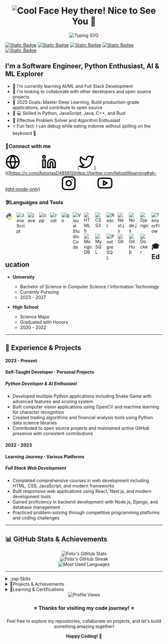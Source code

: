 <h1 align="center"> <img src="https://emojis.slackmojis.com/emojis/images/1531849430/4246/blob-sunglasses.gif?1531849430" width="36" alt="Cool Face"/> Hey there! Nice to See You 👋 </h1>

<div align="center">
  <img src="https://readme-typing-svg.herokuapp.com?font=Fira+Code&pause=1000&color=2E96F7&center=true&vCenter=true&width=600&lines=Welcome+to+my+Code+Universe!;🐍+Python+Enthusiast;🤖+AI+%26+ML+Explorer;🎮+Game+Developer;💰+Trading+System+Builder;🌐+Full-Stack+Web+Dev;Always+Learning%2C+Always+Growing!" alt="Typing SVG" />
</div>

[![Static Badge](https://img.shields.io/badge/LeetCode-%23ffb51e?style=for-the-badge&logo=leetcode&labelColor=black)](https://leetcode.com/felixstilllearning/)
[![Static Badge](https://img.shields.io/badge/GeeksforGeeks-%232f8d46?style=for-the-badge&logo=geeksforgeeks&labelColor=white)](https://auth.geeksforgeeks.org/user/felixangga077)
[![Static Badge](https://img.shields.io/badge/HackerRank-%2332c766?style=for-the-badge&logo=hackerrank&labelColor=%231c212b)](https://www.hackerrank.com/profile/felixangga077)
[![Static Badge](https://img.shields.io/badge/codeforces-%231c97d3?style=for-the-badge&logo=codeforces&logoColor=%23b31f25&labelColor=%23fad262)](https://codeforces.com/profile/felixstilllearning)
[![Static Badge](https://img.shields.io/badge/DevPost%20Profile-%233acce6?style=for-the-badge&logo=devpost&labelColor=%23003e54)](https://devpost.com/felixstilllearning)

## I'm a Software Engineer, Python Enthusiast, AI & ML Explorer

- 🌱 I'm currently learning AI/ML and Full Stack Development
- 👯 I'm looking to collaborate with other developers and open source projects
- 🥅 2025 Goals: Master Deep Learning, Build production-grade applications, and contribute to open source
- 🐍 💻 Skilled in Python, JavaScript, Java, C++, and Rust
- 🎯 Effective Problem Solver and Algorithm Enthusiast
- ⚡ Fun fact: I can debug while eating indomie without spilling on the keyboard 🍜

### 🤝Connect with me

[![website](./img/globe-light.svg)](https://felixstilllearning.dev#gh-light-mode-only)
[![website](./img/globe-dark.svg)](https://felixstilllearning.dev#gh-dark-mode-only)
&nbsp;&nbsp;
[![website](./img/linkedin-light.svg)](https://www.linkedin.com/in/felixstilllearning/#gh-light-mode-only)
[![website](./img/linkedin-dark.svg)](https://www.linkedin.com/in/felixstilllearning/#gh-dark-mode-only)
&nbsp;&nbsp;
[![website](./img/twitter-light.svg)](([https://x.com/AstoriasD48561](https://twitter.com/felixstilllearning#gh-light-mode-only)
[![website](./img/twitter-dark.svg)](https://twitter.com/felixstilllearning#gh-dark-mode-only)
&nbsp;&nbsp;
[![website](./img/instagram-light.svg)](https://www.instagram.com/felix_still_learning#gh-light-mode-only)
[![website](./img/instagram-dark.svg)](https://www.instagram.com/felix_still_learning#gh-dark-mode-only)
&nbsp;&nbsp;
[![website](./img/youtube-light.svg)](https://www.youtube.com/channel/felixstilllearning#gh-light-mode-only)
[![website](./img/youtube-dark.svg)](https://www.youtube.com/channel/felixstilllearning#gh-dark-mode-only)

### 🛠️Languages and Tools

<img align="left" alt="python" width="26px" src="https://raw.githubusercontent.com/devicons/devicon/master/icons/python/python-original.svg" style="padding-right:10px;" />
<img align="left" alt="JavaScript" width="26px" src="https://cdn.jsdelivr.net/gh/devicons/devicon/icons/javascript/javascript-original.svg" style="padding-right:10px;" />
<img align="left" alt="java" width="26px" src="https://cdn.jsdelivr.net/gh/devicons/devicon@latest/icons/java/java-original.svg" style="padding-right:10px;" />
<img align="left" alt="cpp" width="26px" src="https://cdn.jsdelivr.net/gh/devicons/devicon@latest/icons/cplusplus/cplusplus-original.svg" style="padding-right:10px;" />
<img align="left" alt="rust" width="26px" src="https://cdn.jsdelivr.net/gh/devicons/devicon@latest/icons/rust/rust-original.svg" style="padding-right:10px;" />
<img align="left" alt="go" width="26px" src="https://cdn.jsdelivr.net/gh/devicons/devicon@latest/icons/go/go-original.svg" style="padding-right:10px;" />
<img align="left" alt="Visual Studio Code" width="26px" src="https://cdn.jsdelivr.net/gh/devicons/devicon/icons/vscode/vscode-original.svg" style="padding-right:10px;" />
<img align="left" alt="HTML5" width="26px" src="https://cdn.jsdelivr.net/gh/devicons/devicon/icons/html5/html5-original.svg" style="padding-right:10px;" />
<img align="left" alt="CSS3" width="26px" src="https://cdn.jsdelivr.net/gh/devicons/devicon/icons/css3/css3-original.svg" style="padding-right:10px;" />
<img align="left" alt="React" width="26px" src="https://cdn.jsdelivr.net/gh/devicons/devicon/icons/react/react-original.svg" style="padding-right:10px;" />
<img align="left" alt="Next.js" width="26px" src="https://cdn.jsdelivr.net/gh/devicons/devicon@latest/icons/nextjs/nextjs-original.svg" style="padding-right:10px;" />
<img align="left" alt="Node.js" width="26px" src="https://cdn.jsdelivr.net/gh/devicons/devicon/icons/nodejs/nodejs-original.svg" style="padding-right:10px;" />
<img align="left" alt="Django" width="26px" src="https://cdn.jsdelivr.net/gh/devicons/devicon@latest/icons/django/django-plain.svg" style="padding-right:10px;" />
<img align="left" alt="TensorFlow" width="26px" src="https://cdn.jsdelivr.net/gh/devicons/devicon@latest/icons/tensorflow/tensorflow-original.svg" style="padding-right:10px;" />
<img align="left" alt="MongoDB" width="26px" src="https://cdn.jsdelivr.net/gh/devicons/devicon/icons/mongodb/mongodb-original.svg" style="padding-right:10px;" />
<img align="left" alt="MySQL" width="26px" src="https://cdn.jsdelivr.net/gh/devicons/devicon/icons/mysql/mysql-original.svg" style="padding-right:10px;" />
<img align="left" alt="PostgreSQL" width="26px" src="https://cdn.jsdelivr.net/gh/devicons/devicon@latest/icons/postgresql/postgresql-original.svg" style="padding-right:10px;" />
<img align="left" alt="Git" width="26px" src="https://cdn.jsdelivr.net/gh/devicons/devicon/icons/git/git-original.svg" style="padding-right:10px;" />
<img align="left" alt="GitHub" width="26px" src="https://user-images.githubusercontent.com/3369400/139447912-e0f43f33-6d9f-45f8-be46-2df5bbc91289.png" style="padding-right:10px;" />
<img align="left" alt="Docker" width="26px" src="https://cdn.jsdelivr.net/gh/devicons/devicon@latest/icons/docker/docker-original.svg" style="padding-right:10px;" />
<img align="left" alt="Terminal" width="26px" src="./img/terminal-dark.svg" />

<br />
<br />

---

## 🎓 Education

- **University**
  - Bachelor of Science in Computer Science / Information Technology
  - Currently Pursuing
  - 2023 - 2027

- **High School**
  - Science Major 
  - Graduated with Honors
  - 2020 - 2022

---

## 💼 Experience & Projects

#### 2023 - Present
#### Self-Taught Developer · Personal Projects
##### Python Developer & AI Enthusiast

- Developed multiple Python applications including Snake Game with advanced features and scoring system
- Built computer vision applications using OpenCV and machine learning for character recognition
- Created trading algorithms and financial analysis tools using Python data science libraries
- Contributed to open source projects and maintained active GitHub presence with consistent contributions

#### 2022 - 2023
#### Learning Journey · Various Platforms
##### Full Stack Web Development

- Completed comprehensive courses in web development including HTML, CSS, JavaScript, and modern frameworks
- Built responsive web applications using React, Next.js, and modern development tools
- Gained proficiency in backend development with Node.js, Django, and database management
- Practiced problem-solving through competitive programming platforms and coding challenges

---

## 📊 GitHub Stats & Achievements

<div align="center">
  <img src="https://github-readme-stats.vercel.app/api?username=FelixStillLearning&show_icons=true&theme=radical&hide_border=true&include_all_commits=true&count_private=true" alt="Felix's GitHub Stats" />
</div>

<div align="center">
  <img src="https://github-readme-streak-stats.herokuapp.com/?user=FelixStillLearning&theme=radical&hide_border=true" alt="Felix's GitHub Streak" />
</div>

<div align="center">
  <img src="https://github-readme-stats.vercel.app/api/top-langs/?username=FelixStillLearning&layout=compact&theme=radical&hide_border=true&langs_count=8" alt="Most Used Languages" />
</div>

---

<details>
  <summary>:zap:Skills</summary>
  
<!--START_SECTION:activity-->
- Data Structures & Algorithms (Python/Java/C++)
- Machine Learning & AI Development
- Full Stack Web Development (React, Next.js, Django)
- Computer Vision & Image Processing
- Game Development (Pygame, Unity)
- Database Management (MySQL, PostgreSQL, MongoDB)
- DevOps & Version Control (Git, GitHub, Docker)
- Trading Algorithm Development
- Blockchain & Cryptocurrency
- Mobile App Development
- API Development & Integration
- Problem Solving & Competitive Programming
- Software Architecture & Design Patterns
- Agile Development & Teamwork
- Technical Writing & Documentation
<!--END_SECTION:activity-->

</details>

<details>
  <summary>📜Projects & Achievements</summary>

- [**Python Snake Game**](https://github.com/FelixStillLearning/SnakeGamePython) - Classic game with modern features, power-ups, and scoring system
- [**HurufinApp - Computer Vision**](https://github.com/FelixStillLearning/HurufinApp) - Character recognition system using OpenCV and ML
- [**Java Learning Projects**](https://github.com/FelixStillLearning/Java-Projects) - Collection of OOP projects including management systems
- [**Machine Learning Experiments**](https://github.com/FelixStillLearning/ML-Experiments) - Various ML models and data analysis projects
- [**Web Development Portfolio**] - Responsive websites using modern frameworks
- [**Game Development Projects**] - Various game prototypes and interactive applications
- **Open Source Contributions** - Active contributor to various GitHub repositories

</details>

<details>
  <summary>📜Learning & Certifications</summary>

- **Python Programming** - Advanced level proficiency with data science libraries
- **Machine Learning Fundamentals** - TensorFlow, Scikit-learn, Computer Vision
- **Web Development** - Full stack development with modern frameworks
- **Data Structures & Algorithms** - Problem solving and competitive programming
- **Game Development** - Pygame and Unity game development
- **Database Management** - SQL and NoSQL database design and optimization
- **Version Control** - Git, GitHub workflow and collaboration
- **Software Engineering Principles** - Clean code, design patterns, and best practices

</details>

<div align="center">
  <img src="https://komarev.com/ghpvc/?username=FelixStillLearning&label=Profile%20views&color=0e75b6&style=flat" alt="Profile Views" />
</div>

<div align="center">
  <h3>⭐ Thanks for visiting my code journey! ⭐</h3>
  <p>Feel free to explore my repositories, collaborate on projects, and let's build something amazing together!</p>
  <p><strong>Happy Coding!</strong> 🚀</p>
</div>
